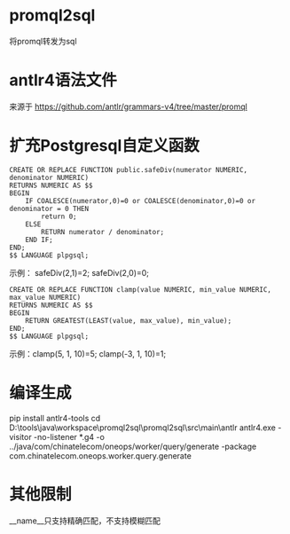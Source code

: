 # promql2sql
将promql转发为sql

# antlr4语法文件
来源于 https://github.com/antlr/grammars-v4/tree/master/promql

# 扩充Postgresql自定义函数

```
CREATE OR REPLACE FUNCTION public.safeDiv(numerator NUMERIC, denominator NUMERIC)
RETURNS NUMERIC AS $$
BEGIN
    IF COALESCE(numerator,0)=0 or COALESCE(denominator,0)=0 or denominator = 0 THEN
        return 0;
    ELSE
        RETURN numerator / denominator;
    END IF;
END;
$$ LANGUAGE plpgsql;
```
示例：  safeDiv(2,1)=2; safeDiv(2,0)=0;

```
CREATE OR REPLACE FUNCTION clamp(value NUMERIC, min_value NUMERIC, max_value NUMERIC)
RETURNS NUMERIC AS $$
BEGIN
    RETURN GREATEST(LEAST(value, max_value), min_value);
END;
$$ LANGUAGE plpgsql;
```
示例：clamp(5, 1, 10)=5; clamp(-3, 1, 10)=1;
# 编译生成
pip install antlr4-tools
cd D:\tools\java\workspace\promql2sql\promql2sql\src\main\antlr
antlr4.exe -visitor -no-listener *.g4 -o ../java/com/chinatelecom/oneops/worker/query/generate -package com.chinatelecom.oneops.worker.query.generate

# 其他限制
__name__只支持精确匹配，不支持模糊匹配